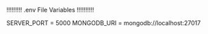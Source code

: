 <!-- env varible Varible-->
!!!!!!!!! .env File Variables !!!!!!!!!!

SERVER_PORT = 5000
MONGODB_URI = mongodb://localhost:27017
